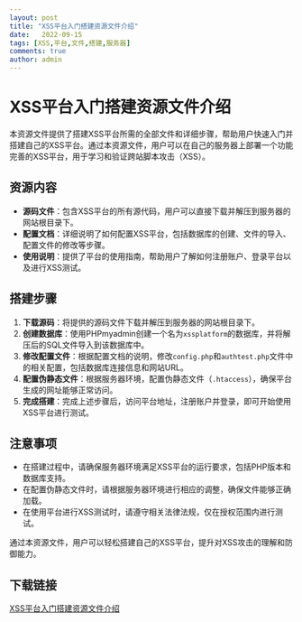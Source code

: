 ```yaml
---
layout: post
title: "XSS平台入门搭建资源文件介绍"
date:   2022-09-15
tags: [XSS,平台,文件,搭建,服务器]
comments: true
author: admin
---
```

# XSS平台入门搭建资源文件介绍

本资源文件提供了搭建XSS平台所需的全部文件和详细步骤，帮助用户快速入门并搭建自己的XSS平台。通过本资源文件，用户可以在自己的服务器上部署一个功能完善的XSS平台，用于学习和验证跨站脚本攻击（XSS）。

## 资源内容

- **源码文件**：包含XSS平台的所有源代码，用户可以直接下载并解压到服务器的网站根目录下。
- **配置文档**：详细说明了如何配置XSS平台，包括数据库的创建、文件的导入、配置文件的修改等步骤。
- **使用说明**：提供了平台的使用指南，帮助用户了解如何注册账户、登录平台以及进行XSS测试。

## 搭建步骤

1. **下载源码**：将提供的源码文件下载并解压到服务器的网站根目录下。
2. **创建数据库**：使用PHPmyadmin创建一个名为`xssplatform`的数据库，并将解压后的SQL文件导入到该数据库中。
3. **修改配置文件**：根据配置文档的说明，修改`config.php`和`authtest.php`文件中的相关配置，包括数据库连接信息和网站URL。
4. **配置伪静态文件**：根据服务器环境，配置伪静态文件（`.htaccess`），确保平台生成的网址能够正常访问。
5. **完成搭建**：完成上述步骤后，访问平台地址，注册账户并登录，即可开始使用XSS平台进行测试。

## 注意事项

- 在搭建过程中，请确保服务器环境满足XSS平台的运行要求，包括PHP版本和数据库支持。
- 在配置伪静态文件时，请根据服务器环境进行相应的调整，确保文件能够正确加载。
- 在使用平台进行XSS测试时，请遵守相关法律法规，仅在授权范围内进行测试。

通过本资源文件，用户可以轻松搭建自己的XSS平台，提升对XSS攻击的理解和防御能力。

## 下载链接

[XSS平台入门搭建资源文件介绍](https://pan.quark.cn/s/1831653ba5a6)
